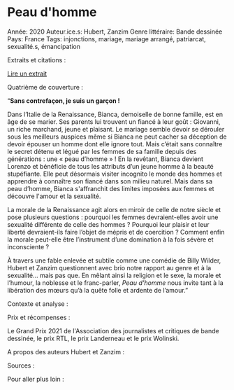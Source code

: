 # Peau d'homme

Année: 2020
Auteur.ice.s: Hubert, Zanzim
Genre littéraire: Bande dessinée
Pays: France
Tags: injonctions, mariage, mariage arrangé, patriarcat, sexualité.s, émancipation

Extraits et citations :

[Lire un extrait](https://static.fnac-static.com/multimedia/editorial/pdf/9782344010648.pdf)

Quatrième de couverture :

“**Sans contrefaçon, je suis un garçon !**

Dans l’Italie de la Renaissance, Bianca, demoiselle de bonne famille, est en âge de se marier. Ses parents lui trouvent un fiancé à leur goût : Giovanni, un riche marchand, jeune et plaisant. Le mariage semble devoir se dérouler sous les meilleurs auspices même si Bianca ne peut cacher sa déception de devoir épouser un homme dont elle ignore tout. Mais c’était sans connaître le secret détenu et légué par les femmes de sa famille depuis des générations : une « peau d’homme » ! En la revêtant, Bianca devient Lorenzo et bénéficie de tous les attributs d’un jeune homme à la beauté stupéfiante. Elle peut désormais visiter incognito le monde des hommes et apprendre à connaître son fiancé dans son milieu naturel. Mais dans sa peau d’homme, Bianca s'affranchit des limites imposées aux femmes et découvre l'amour et la sexualité.

La morale de la Renaissance agit alors en miroir de celle de notre siècle et pose plusieurs questions : pourquoi les femmes devraient-elles avoir une sexualité différente de celle des hommes ? Pourquoi leur plaisir et leur liberté devraient-ils faire l’objet de mépris et de coercition ? Comment enfin la morale peut-elle être l’instrument d’une domination à la fois sévère et inconsciente ?

À travers une fable enlevée et subtile comme une comédie de Billy Wilder, Hubert et Zanzim questionnent avec brio notre rapport au genre et à la sexualité… mais pas que. En mêlant ainsi la religion et le sexe, la morale et l’humour, la noblesse et le franc-parler, *Peau d’homme* nous invite tant à la libération des mœurs qu’à la quête folle et ardente de l’amour.”

Contexte et analyse :

Prix et récompenses :

Le Grand Prix 2021 de l'Association des journalistes et critiques de bande dessinée, le prix RTL, le prix Landerneau et le prix Wolinski. 

A propos des auteurs Hubert et Zanzim :

Sources :

Pour aller plus loin :